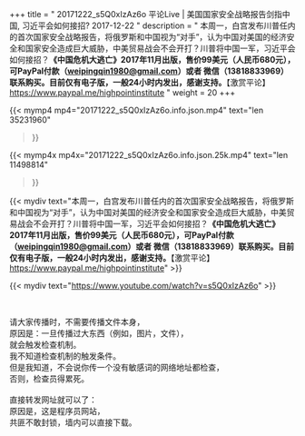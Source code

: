 +++
title = " 20171222_s5Q0xIzAz6o 平论Live | 美国国家安全战略报告剑指中国, 习近平会如何接招? 2017-12-22 "
description = " 本周一，白宫发布川普任内的首次国家安全战略报告，将俄罗斯和中国视为“对手”，认为中国对美国的经济安全和国家安全造成巨大威胁，中美贸易战会不会开打？川普将中国一军，习近平会如何接招？__《中国危机大逃亡》2017年11月出版，售价99美元（人民币680元），可PayPal付款（weipingqin1980@gmail.com）或者 微信（13818833969）联系购买。目前仅有电子版，一般24小时内发出，感谢支持。__【激赏平论】https://www.paypal.me/highpointinstitute "
weight = 20
+++

{{< mymp4 mp4="20171222_s5Q0xIzAz6o.info.json.mp4" 
text="len 35231960"
>}}

{{< mymp4x  mp4x="20171222_s5Q0xIzAz6o.info.json.25k.mp4"
text="len 11498814"
>}}


{{< mydiv text="本周一，白宫发布川普任内的首次国家安全战略报告，将俄罗斯和中国视为“对手”，认为中国对美国的经济安全和国家安全造成巨大威胁，中美贸易战会不会开打？川普将中国一军，习近平会如何接招？__《中国危机大逃亡》2017年11月出版，售价99美元（人民币680元），可PayPal付款（weipingqin1980@gmail.com）或者 微信（13818833969）联系购买。目前仅有电子版，一般24小时内发出，感谢支持。__【激赏平论】https://www.paypal.me/highpointinstitute" >}}
<br>

{{< mydiv text="https://www.youtube.com/watch?v=s5Q0xIzAz6o" >}}


<br>

请大家传播时，不需要传播文件本身，<br>
原因是：一旦传播过大东西（例如，图片，文件），<br>
就会触发检查机制。<br>
我不知道检查机制的触发条件。<br>
但是我知道，不会说你传一个没有敏感词的网络地址都检查，<br>
否则，检查员得累死。<br><br>
直接转发网址就可以了：<br>
原因是，这是程序员网站，<br>
共匪不敢封锁，墙内可以直接下载。


